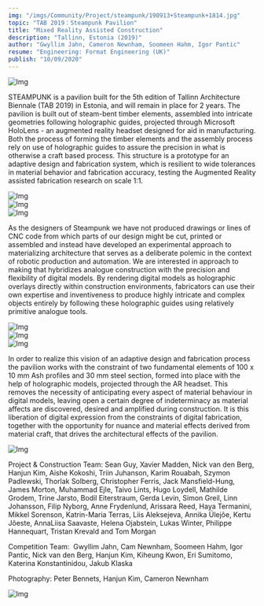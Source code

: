 ```yaml
---
img: "/imgs/Community/Project/steampunk/190913+Steampunk+1814.jpg"
topic: "TAB 2019：Steampunk Pavilion"
title: "Mixed Reality Assisted Construction"
description: "Tallinn, Estonia (2019)"
author: "Gwyllim Jahn, Cameron Newnham, Soomeen Hahm, Igor Pantic"
resume: "Engineering: Format Engineering (UK)"
publish: "10/09/2020"
---
```


![Img](/imgs/Community/Project/steampunk/190913+Steampunk+1814.jpg)  

STEAMPUNK is a pavilion built for the 5th edition of Tallinn Architecture Biennale (TAB 2019) in Estonia, and will remain in place for 2 years. The pavilion is built out of steam-bent timber elements, assembled into intricate geometries following holographic guides, projected through Microsoft HoloLens - an augmented reality headset designed for aid in manufacturing. Both the process of forming the timber elements and the assembly process rely on use of holographic guides to assure the precision in what is otherwise a craft based process. This structure is a prototype for an adaptive design and fabrication system, which is resilient to wide tolerances in material behavior and fabrication accuracy, testing the Augmented Reality assisted fabrication research on scale 1:1.
  
![Img](/imgs/Community/Project/steampunk/190913+Steampunk+1086.jpg)  
![Img](/imgs/Community/Project/steampunk/001.jpg)  
![Img](/imgs/Community/Project/steampunk/005.jpg)  

As the designers of Steampunk we have not produced drawings or lines of CNC code from which parts of our design might be cut, printed or assembled and instead have developed an experimental approach to materializing architecture that serves as a deliberate polemic in the context of robotic production and automation. We are interested in approach to making that hybridizes analogue construction with the precision and flexibility of digital models. By rendering digital models as holographic overlays directly within construction environments, fabricators can use their own expertise and inventiveness to produce highly intricate and complex objects entirely by following these holographic guides using relatively primitive analogue tools.  

![Img](/imgs/Community/Project/steampunk/002.jpg)  
![Img](/imgs/Community/Project/steampunk/003.jpg)  
![Img](/imgs/Community/Project/steampunk/004.jpg)  

In order to realize this vision of an adaptive design and fabrication process the pavilion works with the constraint of two fundamental elements of 100 x 10 mm Ash profiles and 30 mm steel section, formed into place with the help of holographic models, projected through the AR headset. This removes the necessity of anticipating every aspect of material behaviour in digital models, leaving open a certain degree of indeterminacy as material affects are discovered, desired and amplified during construction. It is this liberation of digital expression from the constraints of digital fabrication, together with the opportunity for nuance and material effects derived from material craft, that drives the architectural effects of the pavilion.  

![Img](/imgs/Community/Project/steampunk/190913+Steampunk+0315.jpg)  

Project & Construction Team: Sean Guy, Xavier Madden, Nick van den Berg, Hanjun Kim, Aishe Kokoshi, Triin Juhanson, Karim Rouabah, Szymon Padlewski, Thorlak Solberg, Christopher Ferris, Jack Mansfield-Hung, James Morton, Muhammad Ejle, Taivo Lints, Hugo Loydell, Mathilde Grodem, Trine Jarsto, Bodil Eiterstraum, Gerda Levin, Simon Greil, Linn Johansson, Filip Nyborg, Anne Frydenlund, Arissara Reed, Haya Termanini, Mikkel Sorenson, Katrin-Maria Terras, Liis Aleksejeva, Annika Ülejõe, Kertu Jõeste, AnnaLiisa Saavaste, Helena Ojabstein, Lukas Winter, Philippe Hannequart, Tristan Krevald and Tom Morgan   

Competition Team: ⁣ Gwyllim Jahn, Cam Newnham, Soomeen Hahm, Igor Pantic, Nick van den Berg, Hanjun Kim, Kiheung Kwon, Eri Sumitomo, Katerina Konstantinidou, Jakub Klaska  

Photography: Peter Bennets, Hanjun Kim, Cameron Newnham  

![Img](/imgs/Community/Project/steampunk/190913+Steampunk+0135.jpg) 